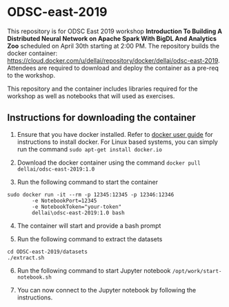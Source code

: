 # ODSC-east-2019

This repository is for  ODSC East 2019 workshop **Introduction To Building A Distributed Neural Network on Apache Spark With BigDL And Analytics Zoo** scheduled on April 30th starting at 2:00 PM. The repository builds the docker container: https://cloud.docker.com/u/dellai/repository/docker/dellai/odsc-east-2019. Attendees are required to download and deploy the container as a pre-req to the workshop.

This repository and the container includes libraries required for the workshop as well as notebooks that will used as exercises.

## Instructions for downloading the container

1. Ensure that you have docker installed. Refer to [docker user guide](https://docs.docker.com/install/) for instructions to install docker. For Linux based systems, you can simply run the command ```sudo apt-get install docker.io```

2. Download the docker container using the command ```docker pull dellai/odsc-east-2019:1.0```

3. Run the following command to start the container 
```
sudo docker run -it --rm -p 12345:12345 -p 12346:12346
        -e NotebookPort=12345
        -e NotebookToken="your-token"
        dellai\odsc-east-2019:1.0 bash
```

4. The container will start and provide a bash prompt

5. Run the following command to extract the datasets
```
cd ODSC-east-2019/datasets
./extract.sh
```

6. Run the following command to start Jupyter notebook
```/opt/work/start-notebook.sh```

7. You can now connect to the Jupyter notebook by following the instructions.
